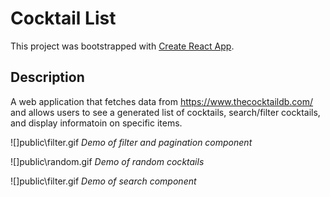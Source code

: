 # Cocktail List

This project was bootstrapped with [Create React App](https://github.com/facebook/create-react-app).

## Description

A web application that fetches data from https://www.thecocktaildb.com/ and allows users to see a generated list of cocktails, search/filter cocktails, and display informatoin on specific items.

![]public\filter.gif
*Demo of filter and pagination component*

![]public\random.gif
*Demo of random cocktails*

![]public\filter.gif
*Demo of search component*
